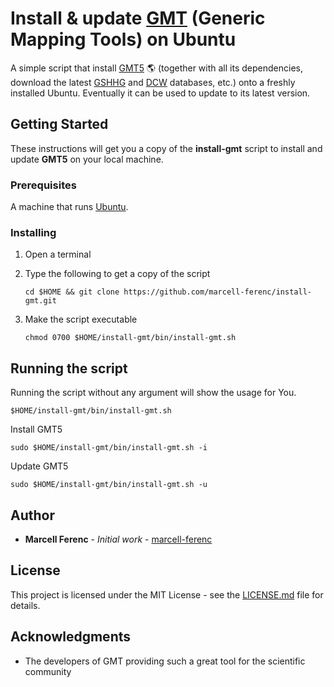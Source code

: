# Install & update [GMT](http://gmt.soest.hawaii.edu) (Generic Mapping Tools) on Ubuntu

A simple script that install [GMT5](http://gmt.soest.hawaii.edu) :earth_americas: (together with all its dependencies, download the latest [GSHHG](https://www.soest.hawaii.edu/pwessel/gshhg) and [DCW](http://www.soest.hawaii.edu/wessel/dcw) databases, etc.) onto a freshly installed Ubuntu. Eventually it can be used to update to its latest version.

## Getting Started

These instructions will get you a copy of the **install-gmt** script to install and update **GMT5** on your local machine.

### Prerequisites

A machine that runs [Ubuntu](https://www.ubuntu.com/download/desktop).

### Installing

1. Open a terminal

1. Type the following to get a copy of the script
    ```
    cd $HOME && git clone https://github.com/marcell-ferenc/install-gmt.git
    ```

1. Make the script executable

    ```
    chmod 0700 $HOME/install-gmt/bin/install-gmt.sh
    ```

## Running the script

Running the script without any argument will show the usage for You.

```
$HOME/install-gmt/bin/install-gmt.sh
```

Install GMT5

```
sudo $HOME/install-gmt/bin/install-gmt.sh -i
```

Update GMT5

```
sudo $HOME/install-gmt/bin/install-gmt.sh -u
```

## Author

* **Marcell Ferenc** - *Initial work* - [marcell-ferenc](https://github.com/marcell-ferenc)

## License

This project is licensed under the MIT License - see the [LICENSE.md](LICENSE.md) file for details.

## Acknowledgments

* The developers of GMT providing such a great tool for the scientific community
